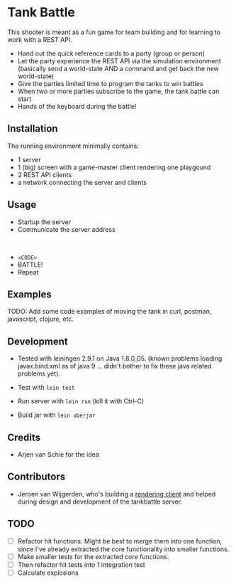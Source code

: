# Tank Battle

This shooter is meant as a fun game for team building and for learning to work
with a REST API.

- Hand out the quick reference cards to a party (group or person)
- Let the party experience the REST API via the simulation environment
  (basically send a world-state AND a command and get back the new world-state)
- Give the parties limited time to program the tanks to win battles
- When two or more parties subscribe to the game, the tank battle can start
- Hands of the keyboard during the battle!

## Installation

The running environment minimally contains:

- 1 server
- 1 (big) screen with a game-master client rendering one playgound
- 2 REST API clients
- a network connecting the server and clients

## Usage

- Startup the server
- Communicate the server address

</br>

- `<CODE>`
- BATTLE!
- Repeat

## Examples

TODO: Add some code examples of moving the tank in curl, postman, javascript,
clojure, etc.

## Development

- Tested with leiningen 2.9.1 on Java 1.8.0_05. (known problems loading
  javax.bind.xml as of java 9 ... didn't bother to fix these java related
  problems yet).

- Test with `lein test`
- Run server with `lein run` (kill it with Ctrl-C)
- Build jar with `lein uberjar`

## Credits

- Arjen van Schie for the idea

## Contributors

- Jeroen van Wijgerden, who's building a [rendering
  client](https://github.com/jeroenvanw/tank-battle-rendering) and helped
  during design and development of the tankbattle server.

## TODO

- [ ] Refactor hit functions. Might be best to merge them into one function,
      since I've already extracted the core functionality into smaller
      functions.
- [ ] Make smaller tests for the extracted core functions.
- [ ] Then refactor hit tests into 1 integration test
- [ ] Calculate explosions
